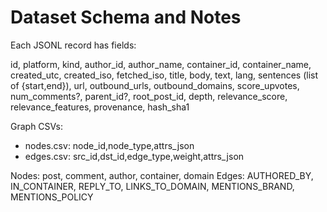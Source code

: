 # Dataset Schema and Notes

Each JSONL record has fields:

id, platform, kind, author_id, author_name,
container_id, container_name,
created_utc, created_iso, fetched_iso,
title, body, text, lang,
sentences (list of {start,end}),
url, outbound_urls, outbound_domains,
score_upvotes, num_comments?, parent_id?, root_post_id, depth,
relevance_score, relevance_features,
provenance, hash_sha1

Graph CSVs:
- nodes.csv: node_id,node_type,attrs_json
- edges.csv: src_id,dst_id,edge_type,weight,attrs_json

Nodes: post, comment, author, container, domain
Edges: AUTHORED_BY, IN_CONTAINER, REPLY_TO, LINKS_TO_DOMAIN, MENTIONS_BRAND, MENTIONS_POLICY
